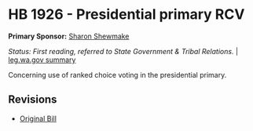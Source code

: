 # HB 1926 - Presidential primary RCV
**Primary Sponsor:** [Sharon Shewmake](/person/leg/sharon.shewmake.md)

*Status: First reading, referred to State Government & Tribal Relations.* | [leg.wa.gov summary](https://app.leg.wa.gov/billsummary?BillNumber=1926&Year=2021)

Concerning use of ranked choice voting in the presidential primary.

## Revisions
* [Original Bill](1/)